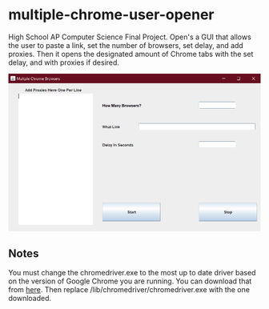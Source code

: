 # multiple-chrome-user-opener
High School AP Computer Science Final Project. Open's a GUI that allows the user to paste a link, set the number of browsers, set delay, and add proxies. Then it opens the designated amount of Chrome tabs with the set delay, and with proxies if desired.

![plot](https://github.com/tflaglor1/multiple-chrome-user-opener/blob/main/lib/chromedriver/gui_example.png)

## Notes
You must change the chromedriver.exe to the most up to date driver based on the version of Google Chrome you are running. You can download that from [here](https://chromedriver.chromium.org/downloads). Then replace /lib/chromedriver/chromedriver.exe with the one downloaded.
